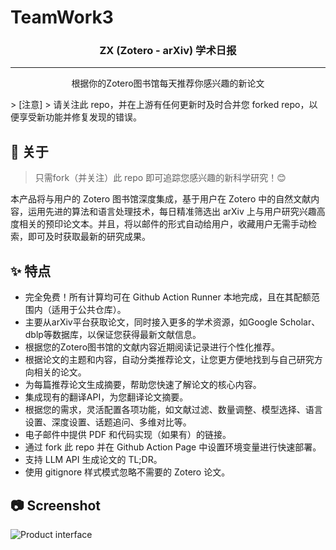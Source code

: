 # TeamWork3
<h3 align="center">ZX (Zotero - arXiv) 学术日报</h3>

---

<p align="center"> 根据你的Zotero图书馆每天推荐你感兴趣的新论文
    <br> 
</p>
> [注意]
> 请关注此 repo，并在上游有任何更新时及时合并您 forked repo，以便享受新功能并修复发现的错误。

## 🧐 关于 <a name = "about"></a>

> 只需fork（并关注）此 repo 即可追踪您感兴趣的新科学研究！😊

本产品将与用户的 Zotero 图书馆深度集成，基于用户在 Zotero 中的自然文献内容，运用先进的算法和语言处理技术，每日精准筛选出 arXiv 上与用户研究兴趣高度相关的预印论文本。并且，将以邮件的形式自动给用户，收藏用户无需手动检索，即可及时获取最新的研究成果。

## ✨ 特点
- 完全免费！所有计算均可在 Github Action Runner 本地完成，且在其配额范围内（适用于公共仓库）。
- 主要从arXiv平台获取论文，同时接入更多的学术资源，如Google Scholar、dblp等数据库，以保证您获得最新文献信息。
- 根据您的Zotero图书馆的文献内容近期阅读记录进行个性化推荐。
- 根据论文的主题和内容，自动分类推荐论文，让您更方便地找到与自己研究方向相关的论文。
- 为每篇推荐论文生成摘要，帮助您快速了解论文的核心内容。
- 集成现有的翻译API，为您翻译论文摘要。
- 根据您的需求，灵活配置各项功能，如文献过滤、数量调整、模型选择、语言设置、深度设置、话题追问、多维对比等。
- 电子邮件中提供 PDF 和代码实现（如果有）的链接。
- 通过 fork 此 repo 并在 Github Action Page 中设置环境变量进行快速部署。
- 支持 LLM API 生成论文的 TL;DR。
- 使用 gitignore 样式模式忽略不需要的 Zotero 论文。

## 📷 Screenshot
![Product interface](https://github.com/user-attachments/assets/24b169b5-e036-49e7-b89f-7834c400c969)

